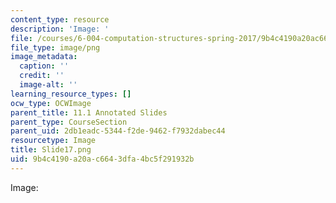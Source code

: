 ```yaml
---
content_type: resource
description: 'Image: '
file: /courses/6-004-computation-structures-spring-2017/9b4c4190a20ac6643dfa4bc5f291932b_Slide17.png
file_type: image/png
image_metadata:
  caption: ''
  credit: ''
  image-alt: ''
learning_resource_types: []
ocw_type: OCWImage
parent_title: 11.1 Annotated Slides
parent_type: CourseSection
parent_uid: 2db1eadc-5344-f2de-9462-f7932dabec44
resourcetype: Image
title: Slide17.png
uid: 9b4c4190-a20a-c664-3dfa-4bc5f291932b
---
```

Image: 

